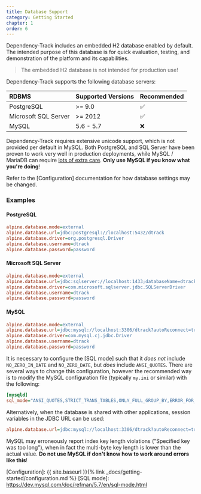 ```yaml
---
title: Database Support
category: Getting Started
chapter: 1
order: 6
---
```


Dependency-Track includes an embedded H2 database enabled by default. The intended purpose of this 
database is for quick evaluation, testing, and demonstration of the platform and its capabilities. 

> The embedded H2 database is not intended for production use!

Dependency-Track supports the following database servers:

| RDBMS                | Supported Versions | Recommended |
|:---------------------|:-------------------|:------------|
| PostgreSQL           | >= 9.0             | ✅           |
| Microsoft SQL Server | >= 2012            | ✅           |
| MySQL                | 5.6 - 5.7          | ❌           |

Dependency-Track requires extensive unicode support, which is not provided per default in MySQL.
Both PostgreSQL and SQL Server have been proven to work very well in production deployments, while
MySQL / MariaDB can require [lots of extra care](https://github.com/DependencyTrack/dependency-track/issues/271#issuecomment-1108923693). 
**Only use MySQL if you know what you're doing**!

Refer to the [Configuration] documentation for how database settings may be changed.

### Examples

#### PostgreSQL

```ini
alpine.database.mode=external
alpine.database.url=jdbc:postgresql://localhost:5432/dtrack
alpine.database.driver=org.postgresql.Driver
alpine.database.username=dtrack
alpine.database.password=password
```

#### Microsoft SQL Server

```ini
alpine.database.mode=external
alpine.database.url=jdbc:sqlserver://localhost:1433;databaseName=dtrack;sendStringParametersAsUnicode=false
alpine.database.driver=com.microsoft.sqlserver.jdbc.SQLServerDriver
alpine.database.username=dtrack
alpine.database.password=password
```

#### MySQL

```ini
alpine.database.mode=external
alpine.database.url=jdbc:mysql://localhost:3306/dtrack?autoReconnect=true&useSSL=false
alpine.database.driver=com.mysql.cj.jdbc.Driver
alpine.database.username=dtrack
alpine.database.password=password
```

It is necessary to configure the [SQL mode] such that it *does not* include `NO_ZERO_IN_DATE` and `NO_ZERO_DATE`,
but *does* include `ANSI_QUOTES`. There are several ways to change this configuration, however the recommended way is 
to modify the  MySQL configuration file (typically `my.ini` or similar) with the following:

```ini
[mysqld] 
sql_mode="ANSI_QUOTES,STRICT_TRANS_TABLES,ONLY_FULL_GROUP_BY,ERROR_FOR_DIVISION_BY_ZERO,NO_AUTO_CREATE_USER,NO_ENGINE_SUBSTITUTION"
```

Alternatively, when the database is shared with other applications, session variables in the JDBC URL can be used:

```ini
alpine.database.url=jdbc:mysql://localhost:3306/dtrack?autoReconnect=true&useSSL=false&sessionVariables=sql_mode='ANSI_QUOTES,STRICT_TRANS_TABLES,ONLY_FULL_GROUP_BY,ERROR_FOR_DIVISION_BY_ZERO,NO_AUTO_CREATE_USER,NO_ENGINE_SUBSTITUTION'
```

MySQL may erroneously report index key length violations ("Specified key was too long"), when in fact the multi-byte
key length is lower than the actual value. **Do not use MySQL if don't know how to work around errors like this**!

[Configuration]: {{ site.baseurl }}{% link _docs/getting-started/configuration.md %}
[SQL mode]: https://dev.mysql.com/doc/refman/5.7/en/sql-mode.html